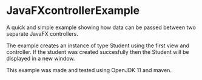 # JavaFXcontrollerExample
A quick and simple example showing how data can be passed between two separate JavaFX controllers. 

The example creates an instance of type Student using the first view and controller. 
If the student was created succesfully then the Student will be displayed in a new window.

This example was made and tested using OpenJDK 11 and maven.
